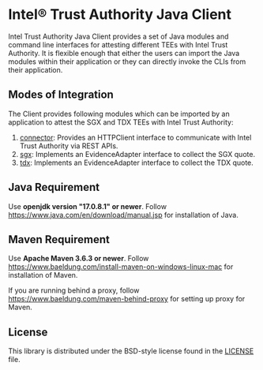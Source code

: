# Intel® Trust Authority Java Client
Intel Trust Authority Java Client provides a set of Java modules and command line interfaces for attesting different TEEs with Intel Trust Authority.
It is flexible enough that either the users can import the Java modules within their application or they can directly invoke the CLIs from their application.

## Modes of Integration

The Client provides following modules which can be imported by an application to attest the SGX and TDX TEEs with Intel Trust Authority:
1. [connector](./TrustAuthority/src/main/java/trust_authority_client/TrustAuthorityConnector.java): Provides an HTTPClient interface to communicate with Intel Trust Authority via REST APIs.
2. [sgx](./TrustAuthority/src/main/java/trust_authority_client/SgxAdapter.java): Implements an EvidenceAdapter interface to collect the SGX quote.
3. [tdx](./TrustAuthority/src/main/java/trust_authority_client/TdxAdapter.java): Implements an EvidenceAdapter interface to collect the TDX quote.

## Java Requirement

Use <b>openjdk version "17.0.8.1" or newer</b>. Follow https://www.java.com/en/download/manual.jsp for installation of Java.

## Maven Requirement

Use <b>Apache Maven 3.6.3 or newer</b>. Follow https://www.baeldung.com/install-maven-on-windows-linux-mac for installation of Maven.

If you are running behind a proxy, follow https://www.baeldung.com/maven-behind-proxy for setting up proxy for Maven.

## License

This library is distributed under the BSD-style license found in the [LICENSE](./LICENSE)
file.
